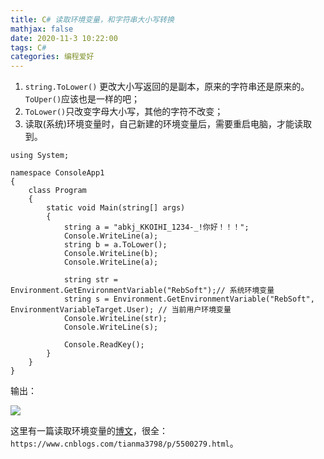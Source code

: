 ```yaml
---
title: C# 读取环境变量，和字符串大小写转换
mathjax: false
date: 2020-11-3 10:22:00
tags: C#
categories: 编程爱好
---
```


1. `string.ToLower()` 更改大小写返回的是副本，原来的字符串还是原来的。`ToUper()`应该也是一样的吧；
2. `ToLower()`只改变字母大小写，其他的字符不改变；
3. 读取(系统)环境变量时，自己新建的环境变量后，需要重启电脑，才能读取到。

<!--more-->

```CSharp
using System;

namespace ConsoleApp1
{
    class Program
    {
        static void Main(string[] args)
        {
            string a = "abkj_KKOIHI_1234-_!你好！！！";
            Console.WriteLine(a);
            string b = a.ToLower();
            Console.WriteLine(b);
            Console.WriteLine(a);

            string str = Environment.GetEnvironmentVariable("RebSoft");// 系统环境变量
            string s = Environment.GetEnvironmentVariable("RebSoft", EnvironmentVariableTarget.User); // 当前用户环境变量
            Console.WriteLine(str);
            Console.WriteLine(s);

            Console.ReadKey();
        }
    }
}
```


输出：

![](http://image.huvjie.com/201103N01_img01.jpg)

这里有一篇读取环境变量的[博文](https://www.cnblogs.com/tianma3798/p/5500279.html)，很全：`https://www.cnblogs.com/tianma3798/p/5500279.html`。


